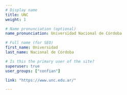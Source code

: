 ```yaml
---
# Display name
title: UNC
weight: 1

# Name pronunciation (optional)
name_pronunciation: Universidad Nacional de Córdoba

# Full name (for SEO)
first_name: Universidad  
last_name: Nacional de Córdoba

# Is this the primary user of the site?
superuser: true
user_groups: ["confian"]

link: "https://www.unc.edu.ar/"

---
```

